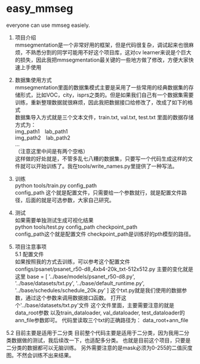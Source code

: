 # easy_mmseg
everyone can use mmseg easiely.
1. 项目介绍  
mmsegmentation是一个非常好用的框架，但是代码很复杂，调试起来也很麻烦，不熟悉分割的同学可能用不好这个项目库，这对cv learner来说是个巨大的损失，因此我把mmsegmentation最关键的一些地方做了修改，方便大家快速上手使用   
2. 数据集使用方式  
mmsegmentation里面的数据集模式主要是采用了一些常用的经典数据集的存储形式，比如VOC，city，isprs之类的。但是如果我们自己有一个数据集需要训练，重新整理数据就很麻烦，因此我把数据接口给修改了，改成了如下的格式  
数据集导入方式就是三个文本文件，train.txt, val.txt, test.txt 里面的数据存储方式为：  
img_path1&ensp;&ensp;lab_path1  
img_path2&ensp;&ensp;lab_path2  
...  
（注意这里中间是有两个空格）  
这样做的好处就是，不管多乱七八糟的数据集，只要写一个代码生成这样的文件就可以开始训练了。我在tools/write_names.py里提供了一种写法。  

3. 训练  
python tools/train.py config_path  
config_path 这个就是配置文件，只需要给一个参数就行，就是配置文件路径，后面的就是可选参数，大家自己研究。  

4. 测试  
如果需要单独测试生成可视化结果  
python tools/test.py config_path checkpoint_path  
config_path这个就是配置文件 checkpoint_path是训练好的pth模型的路径。  

5. 项目注意事项  
5.1 配置文件  
   如果按照我的方式去训练，可以参考这个配置文件 configs/psanet/psanet_r50-d8_4xb4-20k_txt-512x512.py 主要的变化就是这里 base = [ '../base/models/psanet_r50-d8.py', '../base/datasets/txt.py', '../base/default_runtime.py', '../base/schedules/schedule_20k.py' ] 这个txt.py就是我们使用的数据参数，通过这个参数来调用数据接口函数。 打开这个'../base/datasets/txt.py'文件 这个文件里面，主要需要注意的就是data_root参数 以及train_dataloader, val_dataloader, test_dataloader的ann_file参数即可。 代码里读取三个txt的正确路径为： data_root+ann_file

5.2 目前主要是适用于二分类 目前整个代码主要是适用于二分类，因为我用二分类数据做的测试，我后续改一下，也适配多分类。 也就是目前这个项目，只要是二分类的数据都可以无脑训练。 另外需要注意的是mask必须为0-255的二值灰度图。不然会训练不出来结果。
